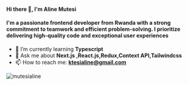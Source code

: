 <h4 align="left">Hi there 👋, I'm Aline Mutesi</h4>
<h4 align="left">I'm a passionate frontend developer from Rwanda with a strong commitment to teamwork and efficient problem-solving. I prioritize delivering high-quality code and exceptional user experiences</h4>

- 🌱 I’m currently learning **Typescript**
- 💬 Ask me about **Next.js ,React.js,Redux,Context API,Tailwindcss**
- 📫 How to reach me: **ktesialine@gmail.com**

<p><img align="left" src="https://github-readme-stats.vercel.app/api/top-langs?username=mutesialine&show_icons=true&locale=en&layout=compact" alt="mutesialine" /></p>



